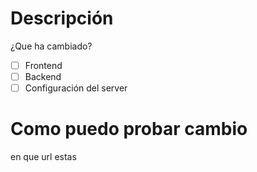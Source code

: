 # Descripción
¿Que ha cambiado?

- [ ] Frontend
- [ ] Backend
- [ ] Configuración del server

# Como puedo probar cambio
en que url estas
